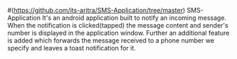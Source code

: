 #(https://github.com/its-aritra/SMS-Application/tree/master) SMS-Application
It's an android application built to notify an incoming message. When the notification is clicked(tapped) the message content and sender's number is displayed in the application window.
Further an additional feature is added which forwards the message received to a phone number we specify and leaves a toast notification for it.
